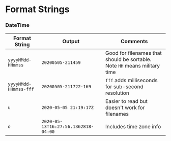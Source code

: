 # Format Strings

### DateTime

|Format String|Output|Comments|
|-------------|-------|--------|
|`yyyyMMdd-HHmmss`|`20200505-211459`|Good for filenames that should be sortable.  Note `HH` means military time|
|`yyyyMMdd-HHmmss-fff`|`20200505-211722-169`|`fff` adds milliseconds for sub-second resolution|
|`u`|`2020-05-05 21:19:17Z`|Easier to read but doesn't work for filenames|
|`o`|`2020-05-13T16:27:56.1362818-04:00`|Includes time zone info|
